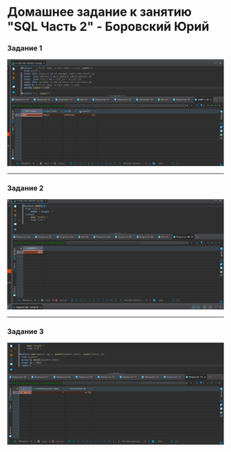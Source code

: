 # Домашнее задание к занятию "SQL Часть 2" - Боровский Юрий




### Задание 1


![](https://github.com/Santa-was-a-skinhead/databases-and-cyber-security/blob/main/img/%D0%A1%D0%BD%D0%B8%D0%BC%D0%BE%D0%BA%20%D1%8D%D0%BA%D1%80%D0%B0%D0%BD%D0%B0%20%D0%BE%D1%82%202023-05-23%2022-58-43.png)


---

### Задание 2


![Название скриншота 2](https://github.com/Santa-was-a-skinhead/databases-and-cyber-security/blob/main/img/%D0%A1%D0%BD%D0%B8%D0%BC%D0%BE%D0%BA%20%D1%8D%D0%BA%D1%80%D0%B0%D0%BD%D0%B0%20%D0%BE%D1%82%202023-05-23%2022-56-27.png)


---

### Задание 3


![Название скриншота](https://github.com/Santa-was-a-skinhead/databases-and-cyber-security/blob/main/img/%D0%A1%D0%BD%D0%B8%D0%BC%D0%BE%D0%BA%20%D1%8D%D0%BA%D1%80%D0%B0%D0%BD%D0%B0%20%D0%BE%D1%82%202023-05-23%2023-44-54.png)


